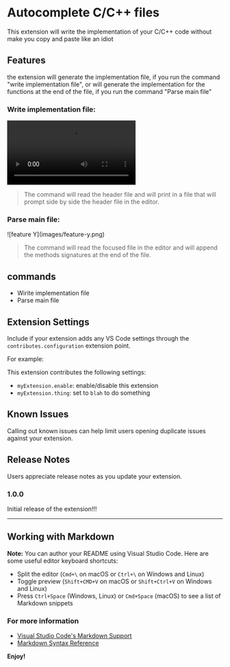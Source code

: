 # Autocomplete C/C++ files

This extension will write the implementation of your C/C++ code without make you copy and paste like an idiot

## Features

the extension will generate the implementation file, if you run the command "write implementation file", or will generate the implementation for the functions at the end of the file, if you run the command "Parse main file"

### Write implementation file:
![Write implementation file](images/feature_write_impl_file.mp4)

> The command will read the header file and will print in a file that will prompt side by side the header file in the editor.

### Parse main file:
\!\[feature Y\]\(images/feature-y.png\)
> The command will read the focused file in the editor and will append the methods signatures at the end of the file.

## commands

* Wirite implementation file
* Parse main file

## Extension Settings

Include if your extension adds any VS Code settings through the `contributes.configuration` extension point.

For example:

This extension contributes the following settings:

* `myExtension.enable`: enable/disable this extension
* `myExtension.thing`: set to `blah` to do something

## Known Issues

Calling out known issues can help limit users opening duplicate issues against your extension.

## Release Notes

Users appreciate release notes as you update your extension.

### 1.0.0

Initial release of the extension!!!

-----------------------------------------------------------------------------------------------------------

## Working with Markdown

**Note:** You can author your README using Visual Studio Code.  Here are some useful editor keyboard shortcuts:

* Split the editor (`Cmd+\` on macOS or `Ctrl+\` on Windows and Linux)
* Toggle preview (`Shift+CMD+V` on macOS or `Shift+Ctrl+V` on Windows and Linux)
* Press `Ctrl+Space` (Windows, Linux) or `Cmd+Space` (macOS) to see a list of Markdown snippets

### For more information

* [Visual Studio Code's Markdown Support](http://code.visualstudio.com/docs/languages/markdown)
* [Markdown Syntax Reference](https://help.github.com/articles/markdown-basics/)

**Enjoy!**
